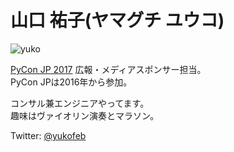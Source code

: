 # 山口 祐子(ヤマグチ ユウコ)  
![yuko](../_static/yuko.jpg)  

[PyCon JP 2017](https://pycon.jp/2017/) 広報・メディアスポンサー担当。  
PyCon JPは2016年から参加。  

コンサル兼エンジニアやってます。  
趣味はヴァイオリン演奏とマラソン。  

Twitter: [@yukofeb](https://twitter.com/yukofeb)  

